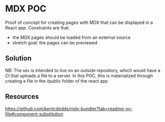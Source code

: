 # MDX POC

Proof of concept for creating pages with MDX that can be displayed in a React app.
Constraints are that:

- the MDX pages should be loaded from an external source
- stretch goal: the pages can be previewed

## Solution

NB: The `mdx` is intended to live on an outside repository, which would have a CI that uploads a file to a server. In this POC, this is materialized through creating a file in the /public folder of the react app

## Resources

https://github.com/kentcdodds/mdx-bundler?tab=readme-ov-file#component-substitution
